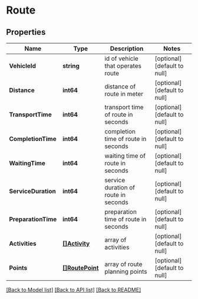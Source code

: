 # Route

## Properties
Name | Type | Description | Notes
------------ | ------------- | ------------- | -------------
**VehicleId** | **string** | id of vehicle that operates route | [optional] [default to null]
**Distance** | **int64** | distance of route in meter | [optional] [default to null]
**TransportTime** | **int64** | transport time of route in seconds | [optional] [default to null]
**CompletionTime** | **int64** | completion time of route in seconds | [optional] [default to null]
**WaitingTime** | **int64** | waiting time of route in seconds | [optional] [default to null]
**ServiceDuration** | **int64** | service duration of route in seconds | [optional] [default to null]
**PreparationTime** | **int64** | preparation time of route in seconds | [optional] [default to null]
**Activities** | [**[]Activity**](Activity.md) | array of activities | [optional] [default to null]
**Points** | [**[]RoutePoint**](RoutePoint.md) | array of route planning points | [optional] [default to null]

[[Back to Model list]](../README.md#documentation-for-models) [[Back to API list]](../README.md#documentation-for-api-endpoints) [[Back to README]](../README.md)


